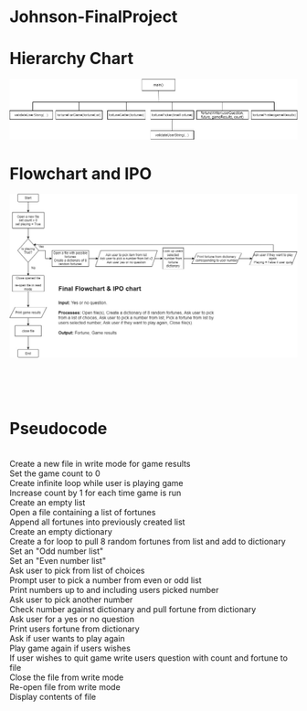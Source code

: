 # Johnson-FinalProject

# Hierarchy Chart
![Hierarchy Chart](FinalHierarchyChart.jpg)

# Flowchart and IPO
![Flowchart and IPO](FinalFlowChart.jpg)

<br>
<br>
<br>

# Pseudocode
<br>
Create a new file in write mode for game results
<br>
Set the game count to 0
<br>
Create infinite loop while user is playing game
<br>
Increase count by 1 for each time game is run
<br>
Create an empty list
<br>
Open a file containing a list of fortunes
<br>
Append all fortunes into previously created list
<br>
Create an empty dictionary
<br>
Create a for loop to pull 8 random fortunes from list and add to dictionary
<br>
Set an "Odd number list"
<br>
Set an "Even number list"
<br>
Ask user to pick from list of choices
<br>
Prompt user to pick a number from even or odd list
<br>
Print numbers up to and including users picked number
<br>
Ask user to pick another number
<br>
Check number against dictionary and pull fortune from dictionary
<br>
Ask user for a yes or no question
<br>
Print users fortune from dictionary
<br>
Ask if user wants to play again
<br>
Play game again if users wishes
<br>
If user wishes to quit game write users question with count and fortune to file
<br>
Close the file from write mode
<br>
Re-open file from write mode
<br>
Display contents of file